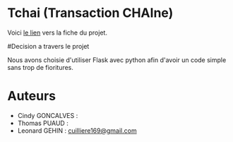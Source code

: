 # Tchai (Transaction CHAIne)

Voici [le lien](https://kirgizov.link/teaching/esirem/advanced-information-systems-2019/TP-PROJET-TCHAI.pdf)
vers la fiche du projet.

#Decision a travers le projet

Nous avons choisie d'utiliser Flask avec python afin d'avoir un code simple sans trop de fioritures.

# Auteurs

- Cindy GONCALVES : 
- Thomas PUAUD : 
- Leonard GEHIN : cuilliere169@gmail.com